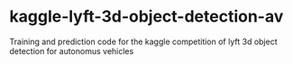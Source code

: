 # kaggle-lyft-3d-object-detection-av
Training and prediction code for the kaggle competition of lyft 3d object detection for autonomus vehicles

